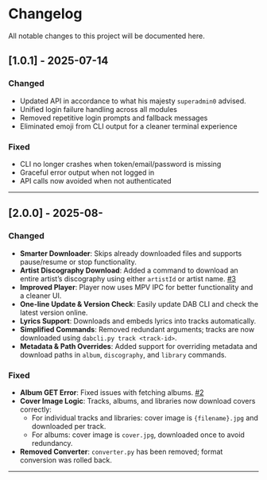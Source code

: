# Changelog

All notable changes to this project will be documented here.

## [1.0.1] - 2025-07-14

### Changed
- Updated API in accordance to what his majesty `superadmin0` advised.
- Unified login failure handling across all modules
- Removed repetitive login prompts and fallback messages
- Eliminated emoji from CLI output for a cleaner terminal experience

### Fixed
- CLI no longer crashes when token/email/password is missing
- Graceful error output when not logged in
- API calls now avoided when not authenticated

---
## [2.0.0] - 2025-08-  

### Changed
- **Smarter Downloader**: Skips already downloaded files and supports pause/resume or stop functionality.  
- **Artist Discography Download**: Added a command to download an entire artist’s discography using either `artistId` or artist name. [#3](https://github.com/sherlockholmesat221b/dabcli/issues/3)  
- **Improved Player**: Player now uses MPV IPC for better functionality and a cleaner UI.  
- **One-line Update & Version Check**: Easily update DAB CLI and check the latest version online.  
- **Lyrics Support**: Downloads and embeds lyrics into tracks automatically.  
- **Simplified Commands**: Removed redundant arguments; tracks are now downloaded using `dabcli.py track <track-id>`.  
- **Metadata & Path Overrides**: Added support for overriding metadata and download paths in `album`, `discography`, and `library` commands.  

### Fixed
- **Album GET Error**: Fixed issues with fetching albums. [#2](https://github.com/sherlockholmesat221b/dabcli/issues/2)  
- **Cover Image Logic**: Tracks, albums, and libraries now download covers correctly:  
  - For individual tracks and libraries: cover image is `{filename}.jpg` and downloaded per track.  
  - For albums: cover image is `cover.jpg`, downloaded once to avoid redundancy.  
- **Removed Converter**: `converter.py` has been removed; format conversion was rolled back.  


---